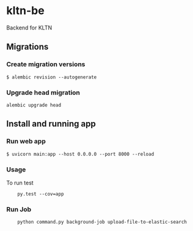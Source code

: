 # kltn-be
Backend for KLTN

## Migrations
### Create migration versions
```
$ alembic revision --autogenerate
```
### Upgrade head migration
```
alembic upgrade head
```

## Install and running app
### Run web app
```
$ uvicorn main:app --host 0.0.0.0 --port 8000 --reload
```


### Usage
To run test
```
    py.test --cov=app
```


### Run Job
```
    python command.py background-job upload-file-to-elastic-search
```
